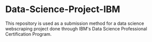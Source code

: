 # Data-Science-Project-IBM
This repository is used as a submission method for a data science webscraping project done through IBM's Data Science Professional Certification Program.
